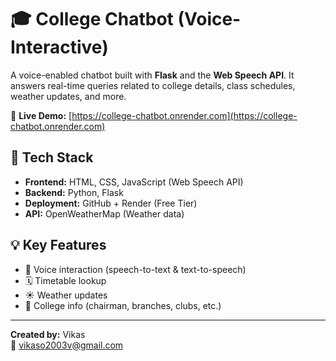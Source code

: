 # 🎓 College Chatbot (Voice-Interactive)

A voice-enabled chatbot built with **Flask** and the **Web Speech API**. It answers real-time queries related to college details, class schedules, weather updates, and more.

🔗 **Live Demo:** [https://college-chatbot.onrender.com](https://college-chatbot.onrender.com)

## 🔧 Tech Stack
- **Frontend:** HTML, CSS, JavaScript (Web Speech API)
- **Backend:** Python, Flask
- **Deployment:** GitHub + Render (Free Tier)
- **API:** OpenWeatherMap (Weather data)

## 💡 Key Features
- 🎤 Voice interaction (speech-to-text & text-to-speech)
- 🗓️ Timetable lookup
- ☀️ Weather updates
- 🏫 College info (chairman, branches, clubs, etc.)

---

**Created by:** Vikas  
📧 vikaso2003v@gmail.com
